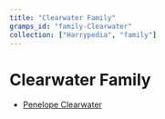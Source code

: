```yaml
---
title: "Clearwater Family"
gramps_id: "family-Clearwater"
collection: ["Harrypedia", "family"]
---
```


# Clearwater Family

- [Penelope Clearwater](/Harrypedia/people/Clearwater/Penelope/)
